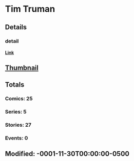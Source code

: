 # Tim  Truman 
## Details
### detail
#### [Link](http://marvel.com/comics/creators/12524/tim_truman?utm_campaign=apiRef&utm_source=225578a89fc76f3d20fbffda5d17a88d)
## [Thumbnail](http://i.annihil.us/u/prod/marvel/i/mg/b/40/image_not_available.jpg)
## Totals
### Comics: 25
### Series: 5
### Stories: 27
### Events: 0
## Modified: -0001-11-30T00:00:00-0500